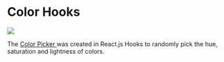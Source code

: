 # Color Hooks
<img src="http://g.recordit.co/DFcvvS4rWC.gif">

The <a href="https://color-hooks-dawng-ribeiro.netlify.com">Color Picker </a> was created in React.js Hooks to randomly pick the hue, saturation and lightness of colors.

